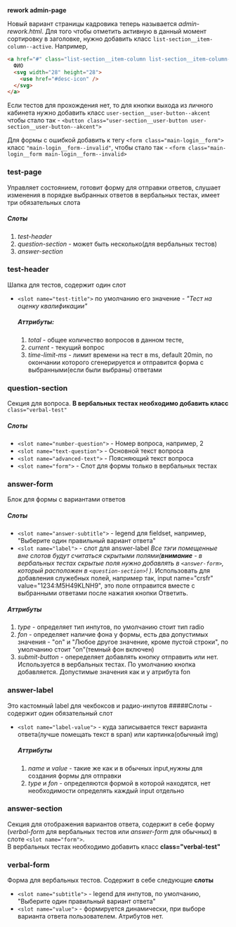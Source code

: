 **rework admin-page**

Новый вариант страницы кадровика теперь называется *admin-rework.html*.
Для того чтобы отметить активную в данный момент сортировку в заголовке, нужно добавить класс `list-section__item-column--active`.
Например, 
```html
<a href="#" class="list-section__item-column list-section__item-column--active">
  ФИО
  <svg width="28" height="28">
    <use href="#desc-icon" />
  </svg>
</a>
```

Если тестов для прохождения нет, то для кнопки выхода из личного кабинета нужно добавить класс `user-section__user-button--akcent` чтобы стало так -
`<button class="user-section__user-button user-section__user-button--akcent">`

Для формы с ошибкой добавить к тегу `<form class="main-login__form">` класс `"main-login__form--invalid"`, чтобы стало так -
`<form class="main-login__form main-login__form--invalid> `

### test-page

Управляет состоянием, готовит форму для отправки ответов, слушает изменения в порядке выбранных ответов в вербальных тестах,
имеет три обязательных слота

##### Слоты

1. _test-header_
2. _question-section_ - может быть несколько(для вербальных тестов)
3. _answer-section_

### test-header

Шапка для тестов, содержит один слот

- `<slot name="test-title">` по умолчанию его значение - _"Тест на оценку квалификации"_
  ##### Аттрибуты:
  1. _total_ - общее количество вопросов в данном тесте,
  2. _current_ - текущий вопрос
  3. _time-limit-ms_ - лимит времени на тест в ms, default 20min,
     по окончании которого сгенерируется и отправится форма с
     выбранными(если были выбраны) ответами

### question-section

Cекция для вопроса. **В вербальных тестах необходимо добавить класс** `class="verbal-test"`

##### Слоты

- `<slot name="number-question">` - Номер вопроса, например, 2
- `<slot name="text-question">` - Основной текст вопроса
- `<slot name="advanced-text">` - Поясняющий текст вопроса
- `<slot name="form">` - Слот для формы только в вербальных тестах

### answer-form

Блок для формы с вариантами ответов

##### Слоты

- `<slot name="answer-subtitle">` - legend для fieldset, например,
  "Выберите один правильный вариант ответа"
- `<slot name="label">` - слот для answer-label
  _Все тэги помещенные вне слотов будут считаться скрытыми полями(**внимание** - в вербальных тестах скрытые поля нужно добавлять в `<answer-form>`, который расположен в `<question-section>`! )_. Использовать для добавления служебных полей, например так, input name="crsfr" value="1234:M5H49KLNH9", это поле отправится вместе с выбранными ответами после нажатия кнопки Ответить.

##### Аттрибуты

1. _type_ - определяет тип инпутов, по умолчанию стоит тип radio
2. _fon_ - определяет наличие фона у формы, есть два допустимых
   значения - "on" и "Любое другое значение, кроме пустой строки", по умолчанию стоит "on"(темный фон включен)
3. _submit-button_ - опеределяет добавлять кнопку отправить или
   нет. Используется в вербальных тестах. По умолчанию кнопка добавляется. Допустимые значения как и у атрибута fon

### answer-label

Это кастомный label для чекбоксов и радио-инпутов
#####Слоты - содержит один обязательный слот

- `<slot name="label-value">` - куда записывается текст варианта ответа(лучше помещать текст в span) или картинка(обычный img)
  ##### Аттрибуты
  1. _name_ и _value_ - такие же как и в обычных input,нужны для
     создания формы для отправки
  2. _type_ и _fon_ - определяются формой в которой находятся,
     нет необходимости определять каждый input отдельно

### answer-section

Секция для отображения вариантов ответа, содержит в себе форму (_verbal-form_ для вербальных тестов или _answer-form_ для обычных) в слоте `<slot name="form">`.  
В вербальных тестах необходимо добавить класс **class="verbal-test"**

### verbal-form

Форма для вербальных тестов. Содержит в себе следующие **слоты**

- `<slot name="subtitle">` - legend для инпутов, по умолчанию,
  "Выберите один правильный вариант ответа"
- `<slot name="value">` - формируется динамически, при выборе варианта
  ответа пользователем.
  Атрибутов нет.
